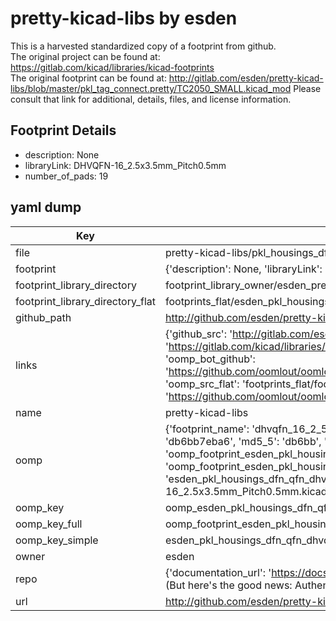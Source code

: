 # pretty-kicad-libs by esden  
This is a harvested standardized copy of a footprint from github.  
The original project can be found at:  
https://gitlab.com/kicad/libraries/kicad-footprints  
The original footprint can be found at:
http://gitlab.com/esden/pretty-kicad-libs/blob/master/pkl_tag_connect.pretty/TC2050_SMALL.kicad_mod
Please consult that link for additional, details, files, and license information.  
## Footprint Details
* description: None  
* libraryLink: DHVQFN-16_2.5x3.5mm_Pitch0.5mm  
* number_of_pads: 19  
## yaml dump  
| Key | Value |  
| --- | --- |  
| file | pretty-kicad-libs/pkl_housings_dfn_qfn.pretty/DHVQFN-16_2.5x3.5mm_Pitch0.5mm.kicad_mod |  
| footprint | {'description': None, 'libraryLink': 'DHVQFN-16_2.5x3.5mm_Pitch0.5mm', 'number_of_pads': 19} |  
| footprint_library_directory | footprint_library_owner/esden_pretty-kicad-libs |  
| footprint_library_directory_flat | footprints_flat/esden_pkl_housings_dfn_qfn_dhvqfn_16_2_5x3_5mm_pitch0_5mm/working |  
| github_path | http://github.com/esden/pretty-kicad-libs/blob/master/pkl_housings_dfn_qfn.pretty/DHVQFN-16_2.5x3.5mm_Pitch0.5mm.kicad_mod |  
| links | {'github_src': 'http://gitlab.com/esden/pretty-kicad-libs/blob/master/pkl_tag_connect.pretty/TC2050_SMALL.kicad_mod', 'github_src_repo': 'https://gitlab.com/kicad/libraries/kicad-footprints', 'oomp_bot': 'footprints/esden_pkl_housings_dfn_qfn_dhvqfn_16_2_5x3_5mm_pitch0_5mm/working', 'oomp_bot_github': 'https://github.com/oomlout/oomlout_oomp_footprint_bot/tree/main/footprints/esden_pkl_housings_dfn_qfn_dhvqfn_16_2_5x3_5mm_pitch0_5mm/working', 'oomp_src_flat': 'footprints_flat/footprints_flat/esden_pkl_housings_dfn_qfn_dhvqfn_16_2_5x3_5mm_pitch0_5mm/working', 'oomp_src_flat_github': 'https://github.com/oomlout/oomlout_oomp_footprint_src/tree/main/footprints_flat/esden_pkl_housings_dfn_qfn_dhvqfn_16_2_5x3_5mm_pitch0_5mm/working'} |  
| name | pretty-kicad-libs |  
| oomp | {'footprint_name': 'dhvqfn_16_2_5x3_5mm_pitch0_5mm', 'library_name': 'pkl_housings_dfn_qfn', 'md5': 'db6bb7eba638fd0b091c772ebb92ce6f', 'md5_10': 'db6bb7eba6', 'md5_5': 'db6bb', 'md5_6': 'db6bb7', 'oomp_key': 'oomp_esden_pkl_housings_dfn_qfn_dhvqfn_16_2_5x3_5mm_pitch0_5mm', 'oomp_key_extra': 'oomp_footprint_esden_pkl_housings_dfn_qfn_dhvqfn_16_2_5x3_5mm_pitch0_5mm', 'oomp_key_full': 'oomp_footprint_esden_pkl_housings_dfn_qfn_dhvqfn_16_2_5x3_5mm_pitch0_5mm_db6bb7', 'oomp_key_simple': 'esden_pkl_housings_dfn_qfn_dhvqfn_16_2_5x3_5mm_pitch0_5mm', 'original_filename': 'pretty-kicad-libs/pkl_housings_dfn_qfn.pretty/DHVQFN-16_2.5x3.5mm_Pitch0.5mm.kicad_mod', 'owner_name': 'esden'} |  
| oomp_key | oomp_esden_pkl_housings_dfn_qfn_dhvqfn_16_2_5x3_5mm_pitch0_5mm |  
| oomp_key_full | oomp_footprint_esden_pkl_housings_dfn_qfn_dhvqfn_16_2_5x3_5mm_pitch0_5mm |  
| oomp_key_simple | esden_pkl_housings_dfn_qfn_dhvqfn_16_2_5x3_5mm_pitch0_5mm |  
| owner | esden |  
| repo | {'documentation_url': 'https://docs.github.com/rest/overview/resources-in-the-rest-api#rate-limiting', 'message': "API rate limit exceeded for 84.66.173.59. (But here's the good news: Authenticated requests get a higher rate limit. Check out the documentation for more details.)"} |  
| url | http://github.com/esden/pretty-kicad-libs |  

